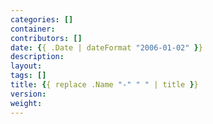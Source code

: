```yaml
---
categories: []
container:
contributors: []
date: {{ .Date | dateFormat "2006-01-02" }}
description:
layout:
tags: []
title: {{ replace .Name "-" " " | title }}
version:
weight:
---
```

